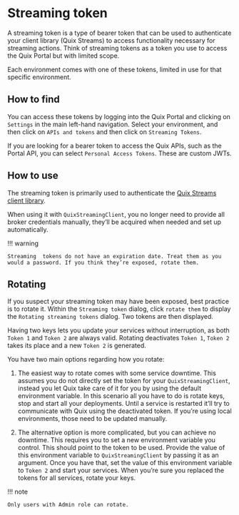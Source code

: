 # Streaming token

A streaming token is a type of bearer token that can be used to authenticate your client library (Quix Streams) to access functionality necessary for streaming actions. Think of streaming tokens as a token you use to access the Quix Portal but with limited scope.

Each environment comes with one of these tokens, limited in use for that specific environment.

## How to find

You can access these tokens by logging into the Quix Portal and clicking on `Settings` in the main left-hand navigation. Select your environment, and then click on `APIs and tokens` and then click on `Streaming Tokens`.

If you are looking for a bearer token to access the Quix APIs, such as the Portal API, you can select `Personal Access Tokens`. These are custom JWTs.

## How to use

The streaming token is primarily used to authenticate the [Quix Streams client library](../../client-library-intro.md).

When using it with `QuixStreamingClient`, you no longer need to provide all broker credentials manually, they’ll be acquired when needed and set up automatically.

!!! warning

	Streaming  tokens do not have an expiration date. Treat them as you would a password. If you think they’re exposed, rotate them.

## Rotating

If you suspect your streaming token may have been exposed, best practice is to rotate it. Within the `Streaming token` dialog, click `rotate them` to display the `Rotating streaming tokens` dialog. Two tokens are then displayed.

Having two keys lets you update your services without interruption, as both `Token 1` and `Token 2` are always valid. Rotating deactivates `Token 1`, `Token 2` takes its place and a new `Token 2` is generated.

You have two main options regarding how you rotate:

1. The easiest way to rotate comes with some service downtime. This assumes you do not directly set the token for your `QuixStreamingClient`, instead you let Quix take care of it for you by using the default environment variable. In this scenario all you have to do is rotate keys, stop and start all your deployments. Until a service is restarted it’ll try to communicate with Quix using the deactivated token. If you’re using local environments, those need to be updated manually.

2. The alternative option is more complicated, but you can achieve no downtime. This requires you to set a new environment variable you control. This should point to the token to be used. Provide the value of this environment variable to `QuixStreamingClient` by passing it as an argument. Once you have that, set the value of this environment variable to `Token 2` and start your services. When you’re sure you replaced the tokens for all services, rotate your keys.

!!! note

	Only users with Admin role can rotate.
